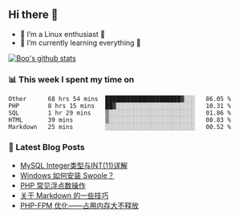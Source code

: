 ## Hi there 👋
* 🔭 I’m a Linux enthusiast 🐧️
* 🏃️ I’m currently learning everything 🏃️

[![Boo's github stats](https://github-readme-stats.vercel.app/api?username=0xAiKang)](https://github.com/anuraghazra/github-readme-stats)

<!-- [![Most Used Langs](https://github-readme-stats.vercel.app/api/top-langs/?username=0xAiKang)](https://github.com/anuraghazra/github-readme-stats) -->

### 📊 This week I spent my time on
<!--START_SECTION:waka-->
```text
Other      68 hrs 54 mins  █████████████████████▓░░░   86.05 % 
PHP        8 hrs 15 mins   ██▓░░░░░░░░░░░░░░░░░░░░░░   10.31 % 
SQL        1 hr 29 mins    ▒░░░░░░░░░░░░░░░░░░░░░░░░   01.86 % 
HTML       39 mins         ▒░░░░░░░░░░░░░░░░░░░░░░░░   00.83 % 
Markdown   25 mins         ░░░░░░░░░░░░░░░░░░░░░░░░░   00.52 % 
```
<!--END_SECTION:waka-->

### 📕 Latest Blog Posts
<!-- BLOG-POST-LIST:START -->
- [MySQL Integer类型与INT(11)详解](https://www.0x2beace.com/mysql-integer-type-and-int-11-detailed-explanation/)
- [Windows 如何安装 Swoole？](https://www.0x2beace.com/how-to-install-swoole-on-windows/)
- [PHP 常见浮点数操作](https://www.0x2beace.com/php-common-floating-point-operations/)
- [关于 Markdown 的一些技巧](https://www.0x2beace.com/some-tips-about-markdown/)
- [PHP-FPM 优化——占用内存大不释放](https://www.0x2beace.com/php-fpm-optimization-takes-up-a-lot-of-memory-and-does-not-release/)
<!-- BLOG-POST-LIST:END -->

